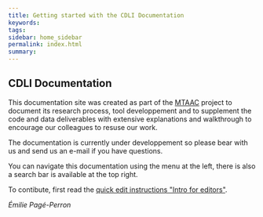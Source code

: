 ```yaml
---
title: Getting started with the CDLI Documentation
keywords:
tags:
sidebar: home_sidebar
permalink: index.html
summary:
---
```

## CDLI Documentation
This documentation site was created as part of the [MTAAC](https://cdli-gh.github.io/mtaac/) project to document its research process, tool developpement and to supplement the code and data deliverables with extensive explanations and walkthrough to encourage our colleagues to resuse our work. 

The documentation is currently under developpement so please bear with us and send us an e-mail if you have questions. 


You can navigate this documentation using the menu at the left, there is also a search bar is available at the top right.

To contibute, first read the [quick edit instructions "Intro for editors"](https://cdli-gh.github.io/edit-intro.html). 


*Émilie Pagé-Perron*
